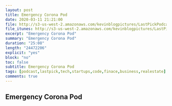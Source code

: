 ```yaml
---
layout: post
title: Emergency Corona Pod
date: 2020-03-11 21:21:00
file: http://s3-us-west-2.amazonaws.com/kevinblogpictures/LastPickPodcastE8.mp3
file_itunes: http://s3-us-west-2.amazonaws.com/kevinblogpictures/LastPickPodcastE8.m4a
excerpt: "Emergency Corona Pod"
summary: "Emergency Corona Pod"
duration: "25:08"
length: "24472206"
explicit: "yes"
block: "no"
toc: false
subtitle: Emergency Corona Pod
tags: [podcast,lastpick,tech,startups,code,finace,business,realestate]
comments: true
---
```


## Emergency Corona Pod

